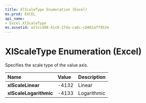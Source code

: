 ```yaml
---
title: XlScaleType Enumeration (Excel)
ms.prod: EXCEL
api_name:
- Excel.XlScaleType
ms.assetid: e21ccd98-41c0-27da-ca6c-cb061aff9534
---
```



# XlScaleType Enumeration (Excel)

Specifies the scale type of the value axis.



|**Name**|**Value**|**Description**|
|:-----|:-----|:-----|
| **xlScaleLinear**|-4132|Linear|
| **xlScaleLogarithmic**|-4133|Logarithmic|

